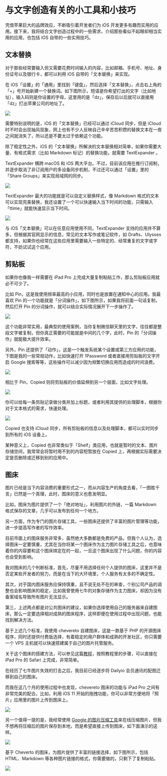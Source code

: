 # 与文字创造有关的小工具和小技巧

凭借苹果巨大的品牌效应，不断吸引着开发者们为 iOS 开发更多有趣而实用的应用。接下来，我将结合文字创造过程中的一些需求，介绍那些看似不起眼却相当实用的应用，也包括 iOS 自带的一些实用技巧。

## 文本替换

对于那些经常要输入但又需要花费时间输入的内容，比如邮箱、手机号、地址、身份证号以及银行卡，都可以利用 iOS 自带的「文本替换」来实现。


在 iOS「设置」的「通用」里找到「键盘」，然后选择「文本替换」，点击右上角的「+」号开始新建一个替换词。如下图所示，短语是你希望打出的文字（比如地址），输入码则是你设置的字母，这里用的是「dz」，保存后以后就可以直接用「dz」打出苹果公司的地址了。


![](https://ebookimage.dailyio.cn/2019/04/29/15565061407308.png)



需要特别说明的是，iOS 的「文本替换」已经可以通过 iCloud 同步，但是 iCloud 时不时会出现抽风现象，网上也有不少人反映自己辛辛苦苦积攒的替换文本在一夜之间就消失了，所以还是不要太过于依赖这个功能。


除了稳定性之外，iOS 的「文本替换」所解决的文本替换相对简单，如果你需要大量、有格式需求（比如 Markdown 标记）的替换功能，就需要 TextExpander 。

TextExpander 横跨 macOS 和 iOS 两大平台。不过，目前该应用在推行订阅制，并逐步取消了非订阅用户的多设备同步机制，不过还可以通过「设置」里的「Share Groups」来实现局域网的同步。


![](https://ebookimage.dailyio.cn/2019/04/29/15565074781361.png)


TextExpander 最大的功能就是可以自定义替换样式，像 Markdown 格式的文本可以实现完美替换，我还设置了一个可以快速输入当下时间的功能，只需输入「ttime」就能快速显示当下时间。


![](https://ebookimage.dailyio.cn/2019/04/29/15565074905249.png)



与 iOS「文本替换」可以在任意应用使用不同，TextExpander 支持的应用并不算多，但根据其官网显示的信息，常见的文本写作或笔记软件，如 Drafts、Ulysses 都支持，如果你也经常在这些应用里需要输入一些特定的、经常重复的文字或字符，不妨试试这个应用。


## 剪贴板

如果你也像我一样需要在  iPad Pro 上完成大量复制粘贴工作，那么剪贴板应用就必不可少了。

比如 Pin，这是我使用频率最高的小应用，同时也是放置在通知中心的应用。我最喜欢 Pin 的一个功能就是「分词操作」，如下图所示，如果我将前面一句话复制，然后打开 Pin 的分词操作，就可以结合实际情况展开下一步操作了。


![](https://ebookimage.dailyio.cn/2019/04/29/15565075059996.png)



这个功能非常实用，最典型的使用案例，当你复制微信聊天里的文字，往往都是整段文字被复制，但你真正需要的可能就是中间的几个字，此时，Pin 的「分词操作」就能极大提升效率。


另外，Pin 还提供了「动作」，这是一个触发系统某个设置或第三方应用的功能，下图是我的一些常规动作，比如快速打开 1Password 或者直接用剪贴板的文字开启 Google 搜索等等，这些操作可以减少因为频繁切换应用而造成的时间浪费。


![](https://ebookimage.dailyio.cn/2019/04/29/15565075615909.png)


相比于 Pin，Copied 则将剪贴板的价值延伸到另一个层面，比如文字处理。


![](https://ebookimage.dailyio.cn/2019/04/29/15565075740236.png)



你可以给每一条剪贴记录做分类并加上标题，或者利用其提供的处理脚本，根据你对于文本格式的需求，快速处理。


![](https://ebookimage.dailyio.cn/2019/04/29/15565075874084.png)



Copied 也支持 iCloud 同步，所有剪贴板的信息以及处理脚本，都可以实时同步到所有的 iOS 设备上。


某种意义上，Copied 也非常类似于「Shelf」类应用，也就是暂时的文本、图片存储空间，我常常会将暂时用不到的内容短暂放在 Copied 上，再根据实际需要决定是否删除或迁移到别的应用中。


## 图床


图片已经是当下内容消费的重要形式之一，而从内容生产的角度去看，「一图胜千言」已然是一个真理，此时，图床的意义也愈发明显。

比如，图床为图片提供了一个「绝对地址」，利用图片的外链，一篇 Markdown 格式保存的文章，几乎可以发布到任何一个地方。

另一方面，作为专门的图片存储工具，一些图床还提供了丰富的图片管理等功能，进一步提高写作者的写作效率。

目前市面上的图床服务非常多，虽然绝大多数都是免费的产品，但我个人认为，选择图床一定要慎重，尤其在当你将某一个图床作为主力图片存储工具之后，也意味着你的内容要和这个图床绑定在的一起，一旦这个图床出现了什么问题，你的内容也会受到影响。

我对图床的几个判断标准，首先，尽量不用选择任何个人提供的图床，这里并不是否定某些开发者的努力，而是在当下的大环境里，个人服务有太多的不确定性。

其次，对于国内图床服务应保持慎重，且不说无处不在的审查，个别公司产品的调整也会影响图床的稳定，比如我曾使用七牛的对象存储作为主力图床，却因为没有备案域名导致所有图片无法显示。

第三，上述两点都是对公共图床的建议，如果你选择使用自己的服务器来自建图床，那么一定要选择相对成熟的图床程序，这样即便在使用过程中出现问题，也能找到解决方法。

基于上述几个标准，我使用 chevereto 自建图床，这是一款基于 PHP 的开源图床程序，同时还提供付费版选择，有着稳定的用户群体和成熟的开发社区，你只需要一个 VPS 主机就可以快速搭建属于自己的图片托管服务。

关于这个图床的搭建方法，可以参见这篇[教程](https://www.crazymonkmind.com/archives/130.html)，按照教程里的步骤，可以直接在 iPad Pro 的 Safari 上完成，非常简单。

在经历了七牛图片失效的打击之后，我目前已经逐步将 Dailyio 会员通讯的配图迁移到自己的图床。

而我在这几个月的使用过程中也发现，chevereto 图床的功能与 iPad Pro 之间有非常完美的配合。比如，利用 iOS 11 开始的拖拽功能，你可以非常方便地将「照片」应用里的图片上传到图床上。


![](https://ebookimage.dailyio.cn/2019/04/29/15565076015880.png)


另一个值得一提的是，我经常使用 [Google 的图片压缩工具](https://squoosh.app/)来在线压缩图片，但我不想再将压缩后的图片保存到本地，而是希望直接上传到图床，如下面演示的这样。


![](https://ebookimage.dailyio.cn/2019/04/29/15565076130413.png)



基于 Cheverto 的图床，为图片提供了丰富的链接选择，如下图所示，包括 HTML、Markdown 等各种图片链接的格式，你需要做的，只剩下了复制粘贴。


![](https://ebookimage.dailyio.cn/2019/04/29/15565076214127.png)


